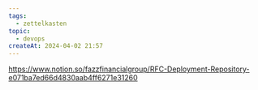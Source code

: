 ```yaml
---
tags:
  - zettelkasten
topic:
  - devops
createAt: 2024-04-02 21:57
---
```

https://www.notion.so/fazzfinancialgroup/RFC-Deployment-Repository-e071ba7ed66d4830aab4ff6271e31260